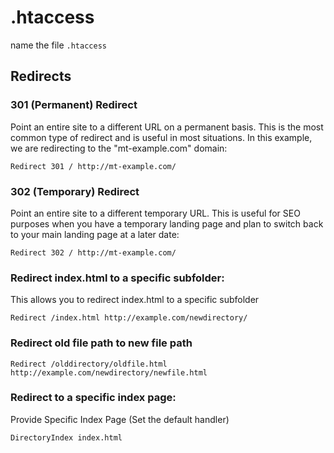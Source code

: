 # .htaccess

name the file `.htaccess`


## Redirects


### 301 (Permanent) Redirect 
Point an entire site to a different URL on a permanent basis. 
This is the most common type of redirect and is useful in most situations. In this example, we are redirecting to the "mt-example.com" domain:

`Redirect 301 / http://mt-example.com/`

### 302 (Temporary) Redirect
Point an entire site to a different temporary URL. 
This is useful for SEO purposes when you have a temporary landing page and plan to switch back to your main landing page at a later date:

`Redirect 302 / http://mt-example.com/`

### Redirect index.html to a specific subfolder:
This allows you to redirect index.html to a specific subfolder

`Redirect /index.html http://example.com/newdirectory/`

### Redirect old file path to new file path

`Redirect /olddirectory/oldfile.html http://example.com/newdirectory/newfile.html`

### Redirect to a specific index page:
Provide Specific Index Page (Set the default handler)

`DirectoryIndex index.html`
